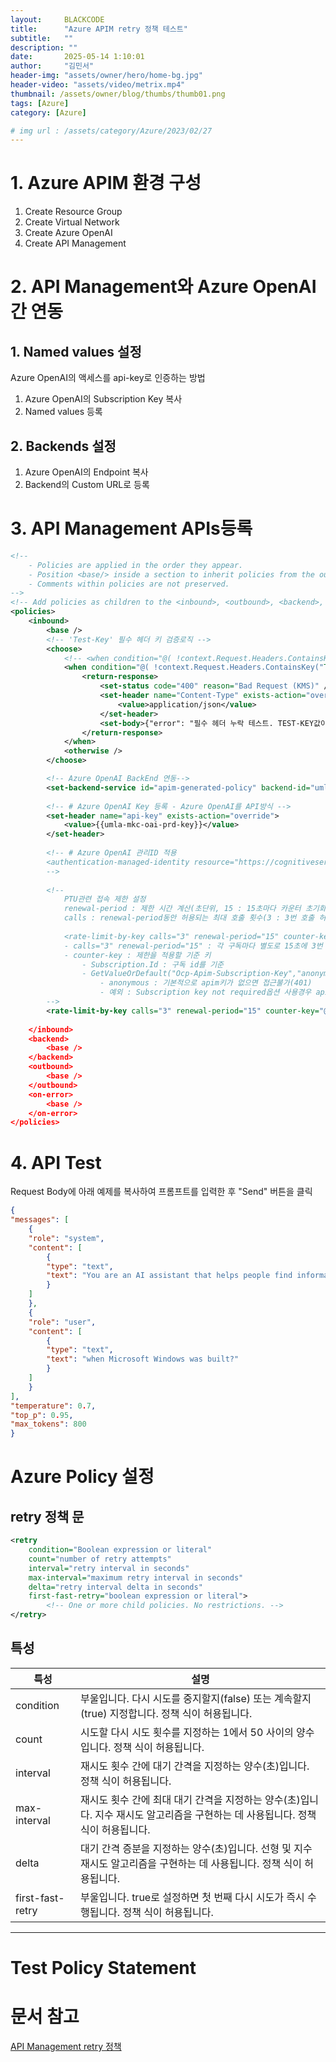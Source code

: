 ```yaml
---
layout:     BLACKCODE
title:      "Azure APIM retry 정책 테스트"
subtitle:   ""
description: ""
date:       2025-05-14 1:10:01
author:     "김민서"
header-img: "assets/owner/hero/home-bg.jpg"
header-video: "assets/video/metrix.mp4"
thumbnail: /assets/owner/blog/thumbs/thumb01.png
tags: [Azure]
category: [Azure]

# img url : /assets/category/Azure/2023/02/27
---
```


# 1. Azure APIM 환경 구성
1. Create Resource Group
2. Create Virtual Network
3. Create Azure OpenAI
4. Create API Management

# 2. API Management와 Azure OpenAI간 연동
## 1. Named values 설정
Azure OpenAI의 액세스를 api-key로 인증하는 방법

1. Azure OpenAI의 Subscription Key 복사
2. Named values 등록

## 2. Backends 설정
1. Azure OpenAI의 Endpoint 복사
2. Backend의 Custom URL로 등록

# 3. API Management APIs등록
```xml
<!--
    - Policies are applied in the order they appear.
    - Position <base/> inside a section to inherit policies from the outer scope.
    - Comments within policies are not preserved.
-->
<!-- Add policies as children to the <inbound>, <outbound>, <backend>, and <on-error> elements -->
<policies>
    <inbound>
        <base />
        <!-- 'Test-Key' 필수 헤더 키 검증로직 -->
        <choose>
            <!-- <when condition="@( !context.Request.Headers.ContainsKey("TEST-KEY"))"> -->
            <when condition="@( !context.Request.Headers.ContainsKey("TEST-KEY") || context.Request.Headers.GetValueOrDefault("TEST-KEY","") != "test")">
                <return-response>
                    <set-status code="400" reason="Bad Request (KMS)" />
                    <set-header name="Content-Type" exists-action="override">
                        <value>application/json</value>
                    </set-header>
                    <set-body>{"error": "필수 헤더 누락 테스트. TEST-KEY값이 옳바르지 않거나 없음"}</set-body>
                </return-response>
            </when>
            <otherwise />
        </choose>

        <!-- Azure OpenAI BackEnd 연동-->
        <set-backend-service id="apim-generated-policy" backend-id="umla-mkc-oai-prd" />
        
        <!-- # Azure OpenAI Key 등록 - Azure OpenAI를 API방식 -->
        <set-header name="api-key" exists-action="override">
            <value>{{umla-mkc-oai-prd-key}}</value>
        </set-header>
        
        <!-- # Azure OpenAI 관리ID 적용
        <authentication-managed-identity resource="https://cognitiveservices.azure.com" />
        -->
        
        <!-- 
            PTU관련 접속 제한 설정
            renewal-period : 제한 시간 계산(초단위, 15 : 15초마다 카운터 초기화)
            calls : renewal-period동안 허용되는 최대 호출 횟수(3 : 3번 호출 허용)
            
            <rate-limit-by-key calls="3" renewal-period="15" counter-key="@(context.Subscription.Id)" />
            - calls="3" renewal-period="15" : 각 구독마다 별도로 15초에 3번 호출 허용
            - counter-key : 제한을 적용할 기준 키
                - Subscription.Id : 구독 id를 기준
                - GetValueOrDefault("Ocp-Apim-Subscription-Key","anonymous") : APIM 구독 키를 기준
                    - anonymous : 기본적으로 apim키가 없으면 접근불가(401)
                    - 예외 : Subscription key not required옵션 사용경우 apim키가 없어도 통과
        -->
        <rate-limit-by-key calls="3" renewal-period="15" counter-key="@(context.Request.Headers.GetValueOrDefault("Ocp-Apim-Subscription-Key","anonymous"))" />
    
    </inbound>
    <backend>
        <base />
    </backend>
    <outbound>
        <base />
    </outbound>
    <on-error>
        <base />
    </on-error>
</policies>
```

# 4. API Test
Request Body에 아래 예제를 복사하여 프롬프트를 입력한 후 "Send" 버튼을 클릭
```json
{
"messages": [
    {
    "role": "system",
    "content": [
        {
        "type": "text",
        "text": "You are an AI assistant that helps people find information."
        }
    ]
    },
    {
    "role": "user",
    "content": [
        {
        "type": "text",
        "text": "when Microsoft Windows was built?"
        }
    ]
    }
],
"temperature": 0.7,
"top_p": 0.95,
"max_tokens": 800
}
```

# Azure Policy 설정
## retry 정책 문
```xml
<retry
    condition="Boolean expression or literal"
    count="number of retry attempts"
    interval="retry interval in seconds"
    max-interval="maximum retry interval in seconds"
    delta="retry interval delta in seconds"
    first-fast-retry="boolean expression or literal">
        <!-- One or more child policies. No restrictions. -->
</retry>
```

## 특성
특성  | 설명  
------|-----  
condition | 부울입니다. 다시 시도를 중지할지(false) 또는 계속할지(true) 지정합니다. 정책 식이 허용됩니다.
count  | 시도할 다시 시도 횟수를 지정하는 1에서 50 사이의 양수입니다. 정책 식이 허용됩니다.
interval | 재시도 횟수 간에 대기 간격을 지정하는 양수(초)입니다. 정책 식이 허용됩니다.
max-interval | 재시도 횟수 간에 최대 대기 간격을 지정하는 양수(초)입니다. 지수 재시도 알고리즘을 구현하는 데 사용됩니다. 정책 식이 허용됩니다.
delta	| 대기 간격 증분을 지정하는 양수(초)입니다. 선형 및 지수 재시도 알고리즘을 구현하는 데 사용됩니다. 정책 식이 허용됩니다.
first-fast-retry | 부울입니다. true로 설정하면 첫 번째 다시 시도가 즉시 수행됩니다. 정책 식이 허용됩니다.

---
# Test Policy Statement


# 문서 참고
[API Management retry 정책](https://learn.microsoft.com/ko-kr/azure/api-management/retry-policy)
